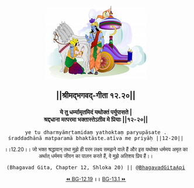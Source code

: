 <center><img src="../../asset/BG.png" alt="#API #bhagavadgitaapi #slok #nodejs #js #api #gitaapi #krishna #hinduism #vedic #ISKCON #shreemadbhagavadgita #technology"/>
<h2>||श्रीमद्‍भगवद्‍-गीता १२.२०||</h2>
<h3>ये तु धर्म्यामृतमिदं यथोक्तं पर्युपासते |<br/>श्रद्दधाना मत्परमा भक्तास्तेऽतीव मे प्रियाः ||१२-२०||</h3>
<pre>ye tu dharmyāmṛtamidaṃ yathoktaṃ paryupāsate .<br/>śraddadhānā matparamā bhaktāste.atīva me priyāḥ ||12-20||</pre>
<p>।।12.20।। जो भक्त श्रद्धावान् तथा मुझे ही परम लक्ष्य समझने वाले हैं और इस यथोक्त धर्ममय अमृत का अर्थात् धर्ममय जीवन का पालन करते हैं, वे मुझे अतिशय प्रिय हैं।।</p>
<pre>(Bhagavad Gita, Chapter 12, Shloka 20) || <a href="https://twitter.com/bhagavadgitaapi">@BhagavadGitaApi</a></pre><a href="../../12/19">⏪  BG-12.19</a><b>        ।।        </b><a href="../../13/1">BG-13.1  ⏩</a></center></center>
